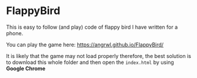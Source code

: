 # FlappyBird

This is easy to follow (and play) code of flappy bird I have written for a phone. 

You can play the game here: https://angrwl.github.io/FlappyBird/ 

It is likely that the game may not load properly therefore, the best solution is to download this whole folder and then open the `index.html` by using **Google Chrome**
